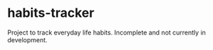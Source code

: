 # habits-tracker

Project to track everyday life habits. Incomplete and not currently in development. 
